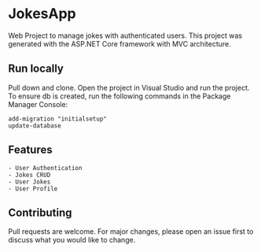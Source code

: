# JokesApp

Web Project to manage jokes with authenticated users. This project was generated with
the ASP.NET Core framework with MVC architecture.


## Run locally
Pull down and clone.
Open the project in Visual Studio and run the project.
To ensure db is created, run the following commands in the Package Manager Console:
```
add-migration "initialsetup"
update-database
```

## Features	
	- User Authentication		
	- Jokes CRUD
	- User Jokes
	- User Profile

## Contributing

Pull requests are welcome. For major changes, please open an issue first to discuss what you would like to change.
